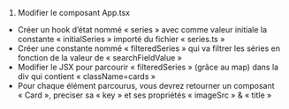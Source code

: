 1. Modifier le composant App.tsx

- Créer un hook d’état nommé « series » avec comme valeur initiale la constante « initialSeries » importé du fichier « series.ts »
- Créer une constante nommé « filteredSeries » qui va filtrer les séries en fonction de la valeur de « searchFieldValue »
- Modifier le JSX pour parcourir « filteredSeries » (grâce au map) dans la div qui contient « className=cards »
- Pour chaque élément parcourus, vous devrez retourner un composant « Card », preciser sa « key » et ses propriétés « imageSrc » & « title »
